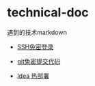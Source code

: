 # technical-doc
遇到的技术markdown

- [SSH免密登录](https://github.com/niezhiliang/technical-doc/blob/master/SSH%E5%85%8D%E5%AF%86%E7%99%BB%E5%BD%95.md)

- [git免密提交代码](https://github.com/niezhiliang/technical-doc/blob/master/git%E5%85%8D%E5%AF%86%E6%8F%90%E4%BA%A4%E4%BB%A3%E7%A0%81.md)

- [Idea 热部署](https://github.com/niezhiliang/technical-doc/blob/master/SpringBoot%E7%83%AD%E9%83%A8%E7%BD%B2.md)